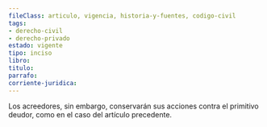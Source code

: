 ```yaml
---
fileClass: articulo, vigencia, historia-y-fuentes, codigo-civil
tags:
- derecho-civil
- derecho-privado
estado: vigente
tipo: inciso
libro:
titulo:
parrafo:
corriente-juridica:
---
```

Los acreedores, sin embargo, conservarán sus acciones contra el primitivo deudor, como en el caso del artículo precedente.